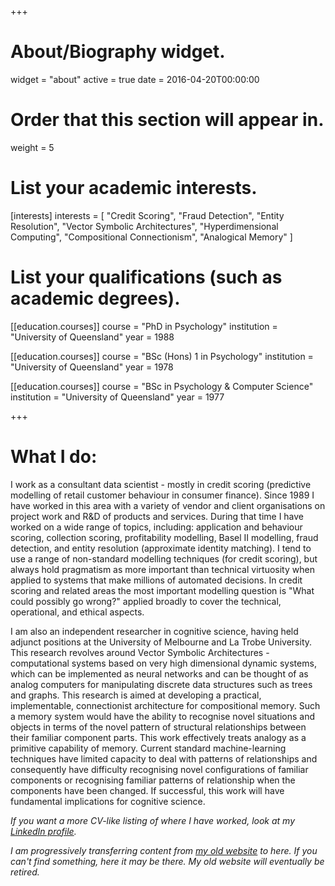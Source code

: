 +++
# About/Biography widget.
widget = "about"
active = true
date = 2016-04-20T00:00:00

# Order that this section will appear in.
weight = 5

# List your academic interests.
[interests]
  interests = [
    "Credit Scoring",
    "Fraud Detection",
    "Entity Resolution",
    "Vector Symbolic Architectures",
    "Hyperdimensional Computing",
    "Compositional Connectionism",
    "Analogical Memory"
  ]

# List your qualifications (such as academic degrees).
[[education.courses]]
  course = "PhD in Psychology"
  institution = "University of Queensland"
  year = 1988

[[education.courses]]
  course = "BSc (Hons) 1 in Psychology"
  institution = "University of Queensland"
  year = 1978

[[education.courses]]
  course = "BSc in Psychology & Computer Science"
  institution = "University of Queensland"
  year = 1977
 
+++

# What I do:

I work as a consultant data scientist - mostly in credit scoring 
(predictive modelling of retail customer behaviour in consumer finance).
Since 1989 I have worked in this area with a variety of vendor and client organisations 
on project work and R&D of products and services. 
During that time I have worked on a wide range of topics, including:
application and behaviour scoring, collection scoring, profitability modelling, Basel II modelling, 
fraud detection, and entity resolution (approximate identity matching).
I tend to use a range of non-standard modelling techniques (for credit scoring),
but always hold pragmatism as more important than technical virtuosity 
when applied to systems that make millions of automated decisions.
In credit scoring and related areas the most important modelling question is
"What could possibly go wrong?" applied broadly to cover the technical, operational, and ethical aspects.

I am also an independent researcher in cognitive science, 
having held adjunct positions at the University of Melbourne and La Trobe University.
This research revolves around Vector Symbolic Architectures - 
computational systems based on very high dimensional dynamic systems,
which can be implemented as neural networks
and can be thought of as analog computers for manipulating discrete data structures such as trees and graphs.
This research is aimed at developing a practical, implementable, connectionist architecture for compositional memory. 
Such a memory system would have the ability to recognise novel situations and objects 
in terms of the novel pattern of structural relationships between their familiar component parts. 
This work effectively treats analogy as a primitive capability of memory. 
Current standard machine-learning techniques have limited capacity to deal with patterns of relationships 
and consequently have difficulty recognising novel configurations of familiar components 
or recognising familiar patterns of relationship when the components have been changed.
If successful, this work will have fundamental implications for cognitive science.

*If you want a more CV-like listing of where I have worked,
look at my [LinkedIn profile](https://www.linkedin.com/in/rossgayler/).*

*I am progressively transferring content from [my old website](https://sites.google.com/site/rgayler/home) to here.
If you can't find something, here it may be there.
My old website will eventually be retired.*
